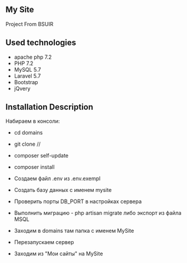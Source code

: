## My Site

  Project From BSUIR
  
## Used technologies

- apache php 7.2
- PHP 7.2
- MySQL 5.7
- Laravel 5.7
- Bootstrap
- jQvery



## Installation Description

  Набираем в консоли:
- cd domains
- git clone //
- composer self-update
- composer install

- Создаем файл .env из .env.exempl
- Создать базу данных с именем mysite
- Проверить порты DB_PORT в настройках сервера
- Выполнить миграцию - php artisan migrate либо экспорт из файла MSQL 
- Заходим в domains там папка с именем MySite
- Перезапускаем сервер
- Заходим из "Мои сайты" на MySite
 
